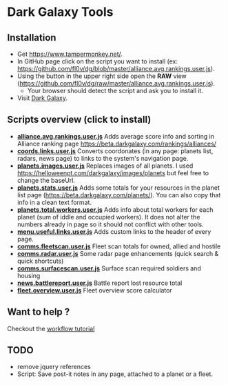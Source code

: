 # Dark Galaxy Tools

## Installation
- Get https://www.tampermonkey.net/.
- In GitHub page click on the script you want to install (ex: https://github.com/fl0v/dg/blob/master/alliance.avg.rankings.user.js).
- Using the button in the upper right side open the **RAW** view (https://github.com/fl0v/dg/raw/master/alliance.avg.rankings.user.js).
  - Your browser should detect the script and ask you to install it.
- Visit [Dark Galaxy](https://darkgalaxy.com).

## Scripts overview (click to install)
- **[alliance.avg.rankings.user.js](https://github.com/fl0v/dg/raw/master/alliance.avg.rankings.user.js)** Adds average score info and sorting in Alliance ranking page https://beta.darkgalaxy.com/rankings/alliances/
- **[coords.links.user.js](https://github.com/fl0v/dg/raw/master/coords.links.user.js)** Converts coordonates (in any page: planets list, radars, news page) to links to the system's navigation page.
- **[planets.images.user.js](https://github.com/fl0v/dg/raw/master/planets.images.user.js)** Replaces images of all planets. I used https://helloweenpt.com/darkgalaxy/images/planets but feel free to change the baseUrl.
- **[planets.stats.user.js](https://github.com/fl0v/dg/raw/master/planets.stats.user.js)** Adds some totals for your resources in the planet list page (https://beta.darkgalaxy.com/planets/). You can also copy that info in a clean text format.
- **[planets.total.workers.user.js](https://github.com/fl0v/dg/raw/master/planets.total.workers.user.js)** Adds info about total workers for each planet (sum of iddle and occupied workers). It does not alter the numbers already in page so it should not conflict with other tools.
- **[menu.useful.links.user.js](https://github.com/fl0v/dg/raw/master/menu.useful.links.user.js)** Adds custom links to the header of every page.
- **[comms.fleetscan.user.js](https://github.com/fl0v/dg/raw/master/comms.fleetscan.user.js)** Fleet scan totals for owned, allied and hostile
- **[comms.radar.user.js](https://github.com/fl0v/dg/raw/master/comms.radar.user.js)** Some radar page enhancements (quick search & quick shortcuts)
- **[comms.surfacescan.user.js](https://github.com/fl0v/dg/raw/master/comms.surfacescan.user.js)** Surface scan required soldiers and housing
- **[news.battlereport.user.js](https://github.com/fl0v/dg/raw/master/news.battlereport.user.js)** Battle report lost resource total
- **[fleet.overview.user.js](https://github.com/fl0v/dg/raw/master/fleet.overview.user.js)** Fleet overview score calculator

## Want to help ?
Checkout the [workflow tutorial](workflow.md)

## TODO
- remove jquery references
- Script: Save post-it notes in any page, attached to a planet or a fleet.
